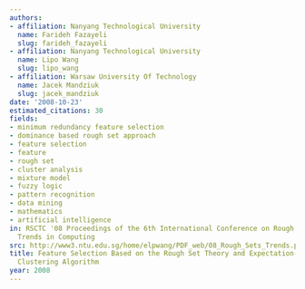 ```yaml
---
authors:
- affiliation: Nanyang Technological University
  name: Farideh Fazayeli
  slug: farideh_fazayeli
- affiliation: Nanyang Technological University
  name: Lipo Wang
  slug: lipo_wang
- affiliation: Warsaw University Of Technology
  name: Jacek Mandziuk
  slug: jacek_mandziuk
date: '2008-10-23'
estimated_citations: 30
fields:
- minimum redundancy feature selection
- dominance based rough set approach
- feature selection
- feature
- rough set
- cluster analysis
- mixture model
- fuzzy logic
- pattern recognition
- data mining
- mathematics
- artificial intelligence
in: RSCTC '08 Proceedings of the 6th International Conference on Rough Sets and Current
  Trends in Computing
src: http://www3.ntu.edu.sg/home/elpwang/PDF_web/08_Rough_Sets_Trends.pdf
title: Feature Selection Based on the Rough Set Theory and Expectation-Maximization
  Clustering Algorithm
year: 2008
---
```

